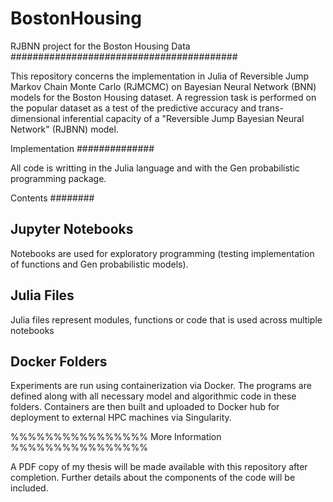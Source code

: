 # BostonHousing
RJBNN project for the Boston Housing Data
#########################################

This repository concerns the implementation in Julia of Reversible Jump Markov Chain Monte Carlo (RJMCMC) on Bayesian Neural Network (BNN) models for the Boston Housing dataset. A regression task is performed on the popular dataset as a test of the predictive accuracy and trans-dimensional inferential capacity of a "Reversible Jump Bayesian Neural Network" (RJBNN) model.

Implementation
##############

All code is writting in the Julia language and with the Gen probabilistic programming package.

Contents
########

Jupyter Notebooks
-----------------
Notebooks are used for exploratory programming (testing implementation of functions and Gen probabilistic models).

Julia Files
-----------
Julia files represent modules, functions or code that is used across multiple notebooks

Docker Folders
--------------
Experiments are run using containerization via Docker. The programs are defined along with all necessary model and algorithmic code in these folders. Containers are then built and uploaded to Docker hub for deployment to external HPC machines via Singularity.

%%%%%%%%%%%%%%%%
More Information
%%%%%%%%%%%%%%%%

A PDF copy of my thesis will be made available with this repository after completion. Further details about the components of the code will be included.
